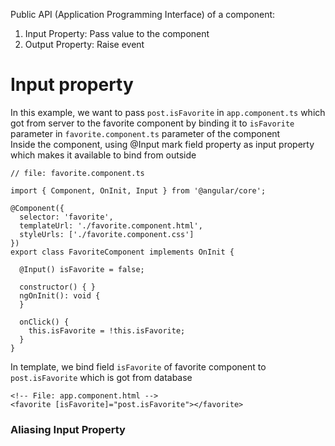 Public API (Application Programming Interface) of a component:
1. Input Property: Pass value to the component
2. Output Property: Raise event

# Input property
In this example, we want to pass ```post.isFavorite``` in ```app.component.ts``` which got from server to the favorite component by binding it to ```isFavorite``` parameter in ```favorite.component.ts``` parameter of the component<br>
Inside the component, using @Input mark field property as input property which makes it available to bind from outside
```
// file: favorite.component.ts

import { Component, OnInit, Input } from '@angular/core';

@Component({
  selector: 'favorite',
  templateUrl: './favorite.component.html',
  styleUrls: ['./favorite.component.css']
})
export class FavoriteComponent implements OnInit {

  @Input() isFavorite = false;
  
  constructor() { }
  ngOnInit(): void {
  }
  
  onClick() {
    this.isFavorite = !this.isFavorite;
  }
}
```


In template, we bind field ```isFavorite``` of favorite component to ```post.isFavorite``` which is  got from database
```
<!-- File: app.component.html -->
<favorite [isFavorite]="post.isFavorite"></favorite>
```

### Aliasing Input Property

